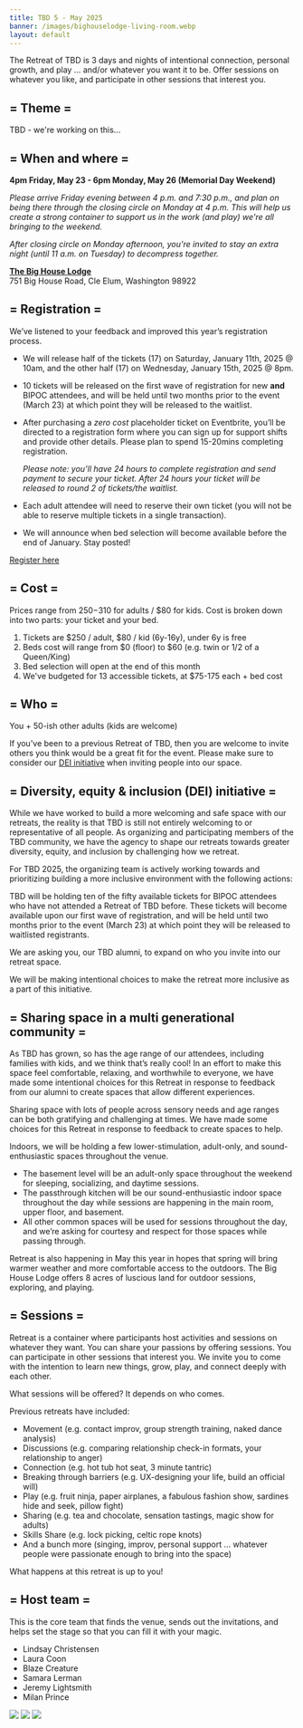 ```yaml
---
title: TBD 5 - May 2025
banner: /images/bighouselodge-living-room.webp
layout: default
---
```


The Retreat of TBD is 3 days and nights of intentional connection, personal growth, and play … and/or whatever you want it to be. Offer sessions on whatever you like, and participate in other sessions that interest you.

## = Theme =

TBD - we're working on this...

## = When and where =

**4pm Friday, May 23 - 6pm Monday, May 26 (Memorial Day Weekend)**

*Please arrive Friday evening between 4 p.m. and 7:30 p.m., and plan on being there through the closing circle on Monday at 4 p.m. This will help us create a strong container to support us in the work (and play) we're all bringing to the weekend.*

*After closing circle on Monday afternoon, you're invited to stay an extra night (until 11 a.m. on Tuesday) to decompress together.*

**[The Big House Lodge](https://thebighouselodge.com/)<br/>**
751 Big House Road, Cle Elum, Washington 98922

## = Registration =
We’ve listened to your feedback and improved this year’s registration process. 

- We will release half of the tickets (17) on Saturday, January 11th, 2025 @ 10am, and the other half (17) on Wednesday, January 15th, 2025 @ 8pm.

- 10 tickets will be released on the first wave of registration for new **and** BIPOC attendees, and will be held until two months prior to the event (March 23) at which point they will be released to the waitlist.
  
- After purchasing a *zero cost* placeholder ticket on Eventbrite, you’ll be directed to a registration form where you can sign up for support shifts and provide other details. Please plan to spend 15-20mins completing registration.
  
    *Please note: you’ll have 24 hours to complete registration and send payment to secure your ticket. After 24 hours your ticket will be released to round 2 of tickets/the waitlist.*

- Each adult attendee will need to reserve their own ticket (you will not be able to reserve multiple tickets in a single transaction).
  
- We will announce when bed selection will become available before the end of January. Stay posted!


<a href="https://www.eventbrite.com/e/retreat-of-tbd-5-tickets-1106044772689" class="cta">Register here</a>


## = Cost =

Prices range from $250-$310 for adults / $80 for kids. Cost is broken down into two parts: your ticket and your bed.

1. Tickets are $250 / adult, $80 / kid (6y-16y), under 6y is free
2. Beds cost will range from $0 (floor) to $60 (e.g. twin or 1/2 of a Queen/King)
3. Bed selection will open at the end of this month
4. We've budgeted for 13 accessible tickets, at $75-175 each + bed cost


## = Who =

You + 50-ish other adults (kids are welcome)

If you've been to a previous Retreat of TBD, then you are welcome to invite others you think would be a great fit for the event. Please make sure to consider our [DEI initiative](#-diversity-equity--inclusion-dei-initiative-) when inviting people into our space.

## = Diversity, equity & inclusion (DEI) initiative =

While we have worked to build a more welcoming and safe space with our retreats, the reality is that TBD is still not entirely welcoming to or representative of all people. As organizing and participating members of the TBD community, we have the agency to shape our retreats towards greater diversity, equity, and inclusion by challenging how we retreat. 

For TBD 2025, the organizing team is actively working towards and prioritizing building a more inclusive environment with the following actions:

TBD will be holding ten of the fifty available tickets for BIPOC attendees who have not attended a Retreat of TBD before. These tickets will become available upon our first wave of registration, and will be held until two months prior to the event (March 23) at which point they will be released to waitlisted registrants. 

We are asking you, our TBD alumni, to expand on who you invite into our retreat space. 

We will be making intentional choices to make the retreat more inclusive as a part of this initiative.

## = Sharing space in a multi generational community =
As TBD has grown, so has the age range of our attendees, including families with kids, and we think that’s really cool! In an effort to make this space feel comfortable, relaxing, and worthwhile to everyone, we have made some intentional choices for this Retreat in response to feedback from our alumni to create spaces that allow different experiences.

Sharing space with lots of people across sensory needs and age ranges can be both gratifying and challenging at times. We have made some choices for this Retreat in response to feedback to create spaces to help.

Indoors, we will be holding a few lower-stimulation, adult-only, and sound-enthusiastic spaces throughout the venue.
- The basement level will be an adult-only space throughout the weekend for sleeping, socializing, and daytime sessions. 
- The passthrough kitchen will be our sound-enthusiastic indoor space throughout the day while sessions are happening in the main room, upper floor, and basement. 
- All other common spaces will be used for sessions throughout the day, and we’re asking for courtesy and respect for those spaces while passing through. 

Retreat is also happening in May this year in hopes that spring will bring warmer weather and more comfortable access to the outdoors. The Big House Lodge offers 8 acres of luscious land for outdoor sessions, exploring, and playing.


## = Sessions =

Retreat is a container where participants host activities and sessions on whatever they want. You can share your passions by offering sessions. You can participate in other sessions that interest you. We invite you to come with the intention to learn new things, grow, play, and connect deeply with each other.

What sessions will be offered? It depends on who comes.

Previous retreats have included:

- Movement (e.g. contact improv, group strength training, naked dance analysis)
- Discussions (e.g. comparing relationship check-in formats, your relationship to anger)
- Connection (e.g. hot tub hot seat, 3 minute tantric)
- Breaking through barriers (e.g. UX-designing your life, build an official will)
- Play (e.g. fruit ninja, paper airplanes, a fabulous fashion show, sardines hide and seek, pillow fight)
- Sharing (e.g. tea and chocolate, sensation tastings, magic show for adults)
- Skills Share (e.g. lock picking, celtic rope knots) 
- And a bunch more (singing, improv, personal support ... whatever people were passionate enough to bring into the space)

What happens at this retreat is up to you!

## = Host team =

This is the core team that finds the venue, sends out the invitations, and helps set the stage so that you can fill it with your magic.

- Lindsay Christensen
- Laura Coon
- Blaze Creature
- Samara Lerman
- Jeremy Lightsmith
- Milan Prince

![](/images/bighouselodge-front-door.webp)
![](/images/bighouselodge-living-room.webp)
![](/images/bighouselodge-dining-room.webp)


